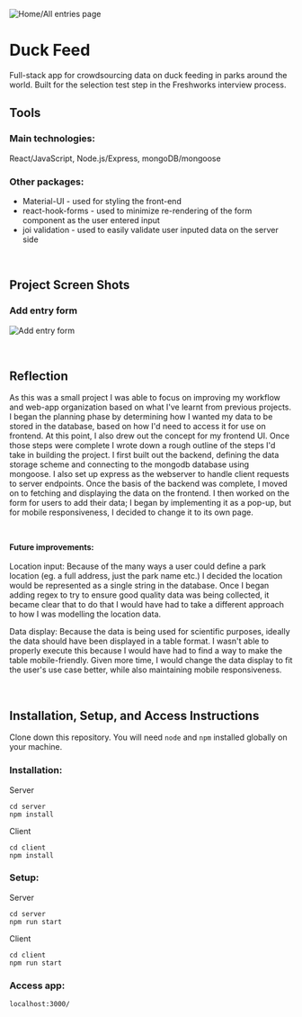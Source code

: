 ![Home/All entries page](https://i.imgur.com/ZRrfOKV.png)

# Duck Feed

Full-stack app for crowdsourcing data on duck feeding in parks around the world. Built for the selection test step in the Freshworks interview process.

## Tools

### Main technologies:

React/JavaScript, Node.js/Express, mongoDB/mongoose

### Other packages:

- Material-UI - used for styling the front-end
- react-hook-forms - used to minimize re-rendering of the form component as the user entered input
- joi validation - used to easily validate user inputed data on the server side

<p>&nbsp;</p>

## Project Screen Shots

### Add entry form

![Add entry form](https://i.imgur.com/ZrXntiu.png)

<p>&nbsp;</p>

## Reflection

As this was a small project I was able to focus on improving my workflow and web-app organization based on what I've learnt from previous projects. I began the planning phase by determining how I wanted my data to be stored in the database, based on how I'd need to access it for use on frontend. At this point, I also drew out the concept for my frontend UI. Once those steps were complete I wrote down a rough outline of the steps I'd take in building the project. I first built out the backend, defining the data storage scheme and connecting to the mongodb database using mongoose. I also set up express as the webserver to handle client requests to server endpoints. Once the basis of the backend was complete, I moved on to fetching and displaying the data on the frontend. I then worked on the form for users to add their data; I began by implementing it as a pop-up, but for mobile responsiveness, I decided to change it to its own page.

</br>

**Future improvements:** </br></br>
Location input: Because of the many ways a user could define a park location (eg. a full address, just the park name etc.) I decided the location would be represented as a single string in the database. Once I began adding regex to try to ensure good quality data was being collected, it became clear that to do that I would have had to take a different approach to how I was modelling the location data.

Data display: Because the data is being used for scientific purposes, ideally the data should have been displayed in a table format. I wasn't able to properly execute this because I would have had to find a way to make the table mobile-friendly. Given more time, I would change the data display to fit the user's use case better, while also maintaining mobile responsiveness.

<p>&nbsp;</p>

## Installation, Setup, and Access Instructions

Clone down this repository. You will need `node` and `npm` installed globally on your machine.

### Installation:

Server

```
cd server
npm install
```

Client

```
cd client
npm install
```

### Setup:

Server

```
cd server
npm run start
```

Client

```
cd client
npm run start
```

### Access app:

`localhost:3000/`
